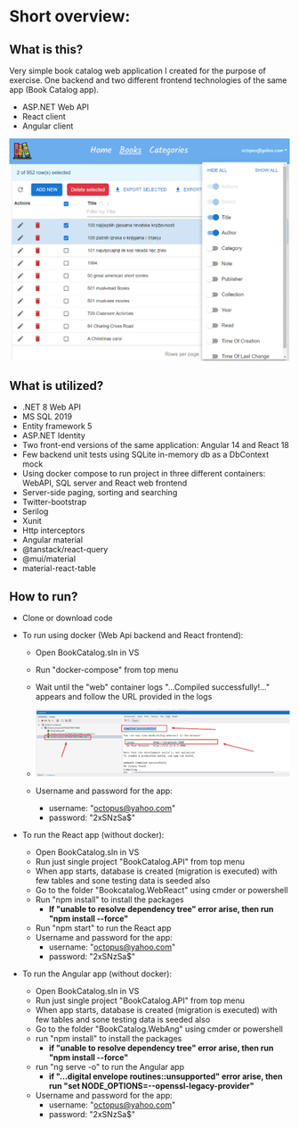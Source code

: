 Short overview:
===============




What is this?
-------------

Very simple book catalog web application I created for the purpose of exercise. 
One backend and two different frontend technologies of the same app (Book Catalog app).

- ASP.NET Web API
- React client
- Angular client

![screenshot](doc/reactAppScreenshot.png "app screenshot")




What is utilized?
-------------------

* .NET 8 Web API
* MS SQL 2019
* Entity framework 5
* ASP.NET Identity
* Two front-end versions of the same application: Angular 14 and React 18
* Few backend unit tests using SQLite in-memory db as a DbContext mock
* Using docker compose to run project in three different containers: WebAPI, SQL server and React web frontend
* Server-side paging, sorting and searching
* Twitter-bootstrap 
* Serilog
* Xunit
* Http interceptors
* Angular material
* @tanstack/react-query
* @mui/material
* material-react-table



How to run?
-----------

* Clone or download code

* To run using docker (Web Api backend and React frontend):
  - Open BookCatalog.sln in VS
  - Run "docker-compose" from top menu
  - Wait until the "web" container logs "...Compiled successfully!..." appears and follow the URL provided in the logs
    
  - ![screenshot](doc/dockersScreenshots.png "running dockers screenshot")
  - Username and password for the app:
    - username: "octopus@yahoo.com"
    - password: "2xSNzSa$"

* To run the React app (without docker):
  - Open BookCatalog.sln in VS
  - Run just single project "BookCatalog.API" from top menu
  - When app starts, database is created (migration is executed) with few tables and sone testing data is seeded also
  - Go to the folder "Bookcatalog.WebReact" using cmder or powershell 
  - Run "npm install" to install the packages
    - <strong>If "unable to resolve dependency tree" error arise, then run "npm install --force"</strong>
  - Run "npm start" to run the React app
  - Username and password for the app:
    - username: "octopus@yahoo.com"
    - password: "2xSNzSa$"
      

* To run the Angular app (without docker):
  - Open BookCatalog.sln in VS
  - Run just single project "BookCatalog.API" from top menu
  - When app starts, database is created (migration is executed) with few tables and sone testing data is seeded also
  - Go to the folder "BookCatalog.WebAng" using cmder or powershell 
  - run "npm install" to install the packages
    - <strong>if "unable to resolve dependency tree" error arise, then run "npm install --force"</strong>
  - run "ng serve -o" to run the Angular app
    - <strong>if "...digital envelope routines::unsupported" error arise, then run "set NODE_OPTIONS=--openssl-legacy-provider"</strong>
  - Username and password for the app:
    - username: "octopus@yahoo.com"
    - password: "2xSNzSa$"
